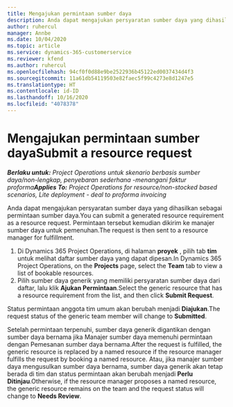 ```yaml
---
title: Mengajukan permintaan sumber daya
description: Anda dapat mengajukan persyaratan sumber daya yang dihasilkan sebagai permintaan sumber daya. Permintaan tersebut kemudian dikirim ke manajer sumber daya untuk pemenuhan.
author: ruhercul
manager: Annbe
ms.date: 10/04/2020
ms.topic: article
ms.service: dynamics-365-customerservice
ms.reviewer: kfend
ms.author: ruhercul
ms.openlocfilehash: 94cf0f0d88e9be2522936b45122ed0037434d4f3
ms.sourcegitcommit: 11a61db54119503e82faec5f99c4273e8d1247e5
ms.translationtype: HT
ms.contentlocale: id-ID
ms.lasthandoff: 10/16/2020
ms.locfileid: "4078378"
---
```

# <a name="submit-a-resource-request"></a><span data-ttu-id="1fd7a-104">Mengajukan permintaan sumber daya</span><span class="sxs-lookup"><span data-stu-id="1fd7a-104">Submit a resource request</span></span>

<span data-ttu-id="1fd7a-105">_**Berlaku untuk:** Project Operations untuk skenario berbasis sumber daya/non-lengkap, penyebaran sederhana -menangani faktur proforma_</span><span class="sxs-lookup"><span data-stu-id="1fd7a-105">_**Applies To:** Project Operations for resource/non-stocked based scenarios, Lite deployment - deal to proforma invoicing_</span></span>

<span data-ttu-id="1fd7a-106">Anda dapat mengajukan persyaratan sumber daya yang dihasilkan sebagai permintaan sumber daya.</span><span class="sxs-lookup"><span data-stu-id="1fd7a-106">You can submit a generated resource requirement as a resource request.</span></span> <span data-ttu-id="1fd7a-107">Permintaan tersebut kemudian dikirim ke manajer sumber daya untuk pemenuhan.</span><span class="sxs-lookup"><span data-stu-id="1fd7a-107">The request is then sent to a resource manager for fulfillment.</span></span>

1. <span data-ttu-id="1fd7a-108">Di Dynamics 365 Project Operations, di halaman **proyek** , pilih tab **tim** untuk melihat daftar sumber daya yang dapat dipesan.</span><span class="sxs-lookup"><span data-stu-id="1fd7a-108">In Dynamics 365 Project Operations, on the **Projects** page, select the **Team** tab to view a list of bookable resources.</span></span> 
2. <span data-ttu-id="1fd7a-109">Pilih sumber daya generik yang memiliki persyaratan sumber daya dari daftar, lalu klik **Ajukan Permintaan**.</span><span class="sxs-lookup"><span data-stu-id="1fd7a-109">Select the generic resource that has a resource requirement from the list, and then click **Submit Request**.</span></span>

<span data-ttu-id="1fd7a-110">Status permintaan anggota tim umum akan berubah menjadi **Diajukan**.</span><span class="sxs-lookup"><span data-stu-id="1fd7a-110">The request status of the generic team member will change to **Submitted**.</span></span>

<span data-ttu-id="1fd7a-111">Setelah permintaan terpenuhi, sumber daya generik digantikan dengan sumber daya bernama jika Manajer sumber daya memenuhi permintaan dengan Pemesanan sumber daya bernama.</span><span class="sxs-lookup"><span data-stu-id="1fd7a-111">After the request is fulfilled, the generic resource is replaced by a named resource if the resource manager fulfills the request by booking a named resource.</span></span> <span data-ttu-id="1fd7a-112">Atau, jika manajer sumber daya mengusulkan sumber daya bernama, sumber daya generik akan tetap berada di tim dan status permintaan akan berubah menjadi **Perlu Ditinjau**.</span><span class="sxs-lookup"><span data-stu-id="1fd7a-112">Otherwise, if the resource manager proposes a named resource, the generic resource remains on the team and the request status will change to **Needs Review**.</span></span>
